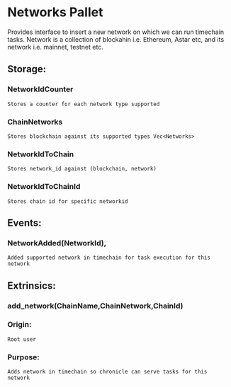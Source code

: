 # Networks Pallet

Provides interface to insert a new network on which we can run timechain tasks.
Network is a collection of blockahin i.e. Ethereum, Astar etc, and its network i.e. mainnet, testnet etc.

## Storage:
### NetworkIdCounter
`Stores a counter for each network type supported`

### ChainNetworks
`Stores blockchain against its supported types Vec<Networks>`

### NetworkIdToChain
`Stores network_id against (blockchain, network)`

### NetworkIdToChainId
`Stores chain id for specific networkid`

## Events:
### NetworkAdded(NetworkId),
`Added supported network in timechain for task execution for this network`

## Extrinsics:
### add_network(ChainName,ChainNetwork,ChainId)
### Origin:
`Root user`
### Purpose:
`Adds network in timechain so chronicle can serve tasks for this network`
